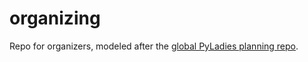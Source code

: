 # organizing
Repo for organizers, modeled after the [global PyLadies planning repo](https://github.com/pyladies/global-organizing).
